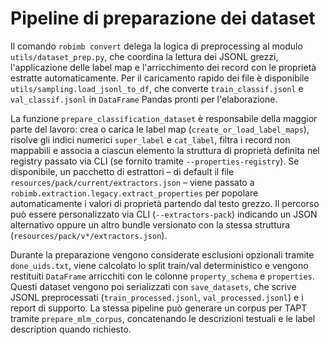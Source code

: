 # Pipeline di preparazione dei dataset

Il comando `robimb convert` delega la logica di preprocessing al modulo `utils/dataset_prep.py`, che coordina la lettura dei JSONL grezzi, l'applicazione delle label map e l'arricchimento dei record con le proprietà estratte automaticamente. Per il caricamento rapido dei file è disponibile `utils/sampling.load_jsonl_to_df`, che converte `train_classif.jsonl` e `val_classif.jsonl` in `DataFrame` Pandas pronti per l'elaborazione.

La funzione `prepare_classification_dataset` è responsabile della maggior parte del lavoro: crea o carica le label map (`create_or_load_label_maps`), risolve gli indici numerici `super_label` e `cat_label`, filtra i record non mappabili e associa a ciascun elemento la struttura di proprietà definita nel registry passato via CLI (se fornito tramite `--properties-registry`). Se disponibile, un pacchetto di estrattori – di default il file `resources/pack/current/extractors.json` – viene passato a `robimb.extraction.legacy.extract_properties` per popolare automaticamente i valori di proprietà partendo dal testo grezzo. Il percorso può essere personalizzato via CLI (`--extractors-pack`) indicando un JSON alternativo oppure un altro bundle versionato con la stessa struttura (`resources/pack/v*/extractors.json`).

Durante la preparazione vengono considerate esclusioni opzionali tramite `done_uids.txt`, viene calcolato lo split train/val deterministico e vengono restituiti `DataFrame` arricchiti con le colonne `property_schema` e `properties`. Questi dataset vengono poi serializzati con `save_datasets`, che scrive JSONL preprocessati (`train_processed.jsonl`, `val_processed.jsonl`) e i report di supporto. La stessa pipeline può generare un corpus per TAPT tramite `prepare_mlm_corpus`, concatenando le descrizioni testuali e le label description quando richiesto.
